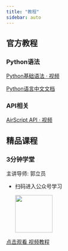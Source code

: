 ```yaml
---
title: "教程"
sidebar: auto
---
```



## 官方教程

### Python语法

[Python基础语法 · 视频](https://www.bilibili.com/video/BV1WX4y1s7Ab)

[Python语言中文文档](https://www.runoob.com/python3/python3-basic-syntax.html)

### API相关

[AirScript API · 视频](https://www.bilibili.com/video/BV1HX4y1i7pf)

## 精品课程

### 3分钟学堂

主讲导师: 郭立员

-   扫码进入公众号学习

    <img style="width:100px;height:100px" src="https://airscript.oss-cn-hangzhou.aliyuncs.com/res/img/doc/gly3mkt.jpeg">

[点击观看 视频教程](https://www.bilibili.com/video/BV1wu4y1q72v/)



